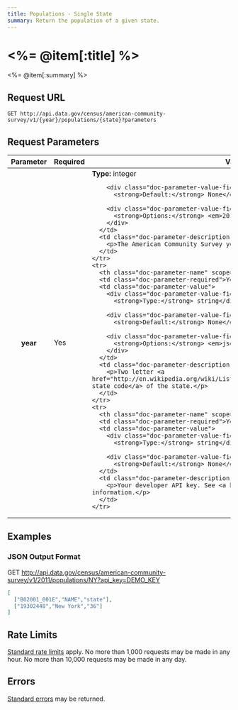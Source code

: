 ```yaml
---
title: Populations - Single State
summary: Return the population of a given state.
---
```


# <%= @item[:title] %>
<%= @item[:summary] %>

## Request URL

`GET http://api.data.gov/census/american-community-survey/v1/{year}/populations/{state}?parameters`

## Request Parameters

<table border="0" cellpadding="0" cellspacing="0" class="doc-parameters">
  <thead>
    <tr>
      <th class="doc-parameters-name" scope="col">Parameter</th>
      <th class="doc-parameters-required" scope="col">Required</th>
      <th class="doc-parameters-value" scope="col">Value</th>
      <th class="doc-parameters-description" scope="col">Description</th>
    </tr>
  </thead>
  <tbody>
    <tr>
      <th class="doc-parameter-name" scope="row">year</th>
      <td class="doc-parameter-required">Yes</td>
      <td class="doc-parameter-value">
        <div class="doc-parameter-value-field">
          <strong>Type:</strong> integer</div>

        <div class="doc-parameter-value-field">
          <strong>Default:</strong> None</div>

        <div class="doc-parameter-value-field">
          <strong>Options:</strong> <em>2010</em>, <em>2011</em>
        </div>
      </td>
      <td class="doc-parameter-description">
        <p>The American Community Survey year to pick.</p>
      </td>
    </tr>
    <tr>
      <th class="doc-parameter-name" scope="row">state</th>
      <td class="doc-parameter-required">Yes</td>
      <td class="doc-parameter-value">
        <div class="doc-parameter-value-field">
          <strong>Type:</strong> string</div>

        <div class="doc-parameter-value-field">
          <strong>Default:</strong> None</div>

        <div class="doc-parameter-value-field">
          <strong>Options:</strong> <em>json</em>, <em>xml</em>
        </div>
      </td>
      <td class="doc-parameter-description">
        <p>Two letter <a href="http://en.wikipedia.org/wiki/List_of_U.S._state_abbreviations#Table">USPS state code</a> of the state.</p>
      </td>
    </tr>
    <tr>
      <th class="doc-parameter-name" scope="row">api_key</th>
      <td class="doc-parameter-required">Yes</td>
      <td class="doc-parameter-value">
        <div class="doc-parameter-value-field">
          <strong>Type:</strong> string</div>

        <div class="doc-parameter-value-field">
          <strong>Default:</strong> None</div>
      </td>
      <td class="doc-parameter-description">
        <p>Your developer API key. See <a href="/doc/api-key">API keys</a> for more information.</p>
      </td>
    </tr>
  </tbody>
</table>

## Examples

### JSON Output Format

<div class="doc-example-url">GET <a href="http://api.data.gov/census/american-community-survey/v1/2011/populations/NY?api_key=DEMO_KEY">http://api.data.gov/census/american-community-survey/v1/2011/populations/NY?api_key=DEMO_KEY</a></div>

```json
[
  ["B02001_001E","NAME","state"],
  ["19302448","New York","36"]
]
```

## Rate Limits

[Standard rate limits](/docs/rate-limits) apply. No more than 1,000 requests may be made in any hour. No more than 10,000 requests may be made in any day.

## Errors

[Standard errors](/docs/errors) may be returned.
